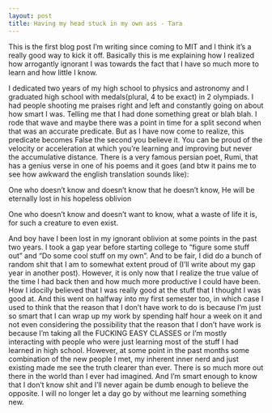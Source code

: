 ```yaml
---
layout: post
title: Having my head stuck in my own ass - Tara
---
```


This is the first blog post I’m writing since coming to MIT and I think it’s a really good way to kick it off. Basically this is me explaining how I realized how arrogantly ignorant I was towards the fact that I have so much more to learn and how little I know. 

I dedicated two years of my high school to physics and astronomy and I graduated high school with medals(plural, 4 to be exact) in 2 olympiads. I had people shooting me praises right and left and constantly going on about how smart I was. Telling me that I had done something great or blah blah. I rode that wave and maybe there was a point in time for a split second when that was an accurate predicate. But as I have now come to realize, this predicate becomes False the second you believe it. You can be proud of the velocity or acceleration at which you’re learning and improving but never the accumulative distance. There is a very famous persian poet, Rumi, that has a genius verse in one of his poems and it goes (and btw it pains me to see how awkward the english translation sounds like): 

One who doesn’t know and doesn’t know that he doesn’t know, He will be eternally lost in his hopeless oblivion

One who doesn’t know and doesn’t want to know, what a waste of life it is, for such a creature to even exist.

And boy have I been lost in my ignorant oblivion at some points in the past two years. I took a gap year before starting college to “figure some stuff out” and “Do some cool stuff on my own”. And to be fair, I did do a bunch of random shit that I am to somewhat extent proud of (I’ll write about my gap year in another post). However, it is only now that I realize the true value of the time I had back then and how much more productive I could have been. How I idocilly believed that I was really good at the stuff that I thought I was good at. And this went on halfway into my first semester too, in which case I used to think that the reason that I don’t have work to do is because I’m just so smart that I can wrap up my work by spending half hour a week on it and not even considering the possibility that the reason that I don’t have work is because I’m taking all the FUCKING EASY CLASSES or I’m mostly interacting with people who were just learning most of the stuff I had learned in high school. However, at some point in the past months some combination of the new people I met, my inherent inner nerd and just existing made me see the truth clearer than ever. There is so much more out there in the world than I ever had imagined. And I’m smart enough to know that I don’t know shit and I’ll never again be dumb enough to believe the opposite. I will no longer let a day go by without me learning something new.

